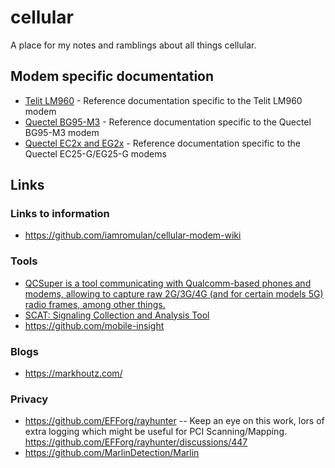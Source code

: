 # cellular

A place for my notes and ramblings about all things cellular.

## Modem specific documentation

- [Telit LM960](/telit/lm960/) - Reference documentation specific to the Telit LM960 modem
- [Quectel BG95-M3](/quectel/bg95m3/) - Reference documentation specific to the Quectel BG95-M3 modem
- [Quectel EC2x and EG2x](/quectel/eg25g/) - Reference documentation specific to the Quectel EC25-G/EG25-G modems

## Links

### Links to information

- <https://github.com/iamromulan/cellular-modem-wiki>

### Tools

- [QCSuper is a tool communicating with Qualcomm-based phones and modems, allowing to capture raw 2G/3G/4G (and for certain models 5G) radio frames, among other things.](https://github.com/P1sec/QCSuper)
- [SCAT: Signaling Collection and Analysis Tool](https://github.com/fgsect/scat)
- <https://github.com/mobile-insight>

### Blogs

- <https://markhoutz.com/>

### Privacy

- <https://github.com/EFForg/rayhunter>
-- Keep an eye on this work, lors of extra logging which might be useful for PCI Scanning/Mapping. <https://github.com/EFForg/rayhunter/discussions/447>
- <https://github.com/MarlinDetection/Marlin>

